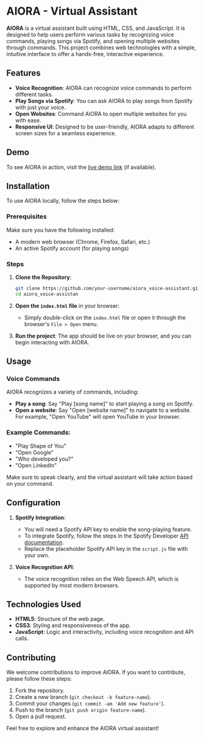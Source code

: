 # AIORA - Virtual Assistant

**AIORA** is a virtual assistant built using HTML, CSS, and JavaScript. It is designed to help users perform various tasks by recognizing voice commands, playing songs via Spotify, and opening multiple websites through commands. This project combines web technologies with a simple, intuitive interface to offer a hands-free, interactive experience.

## Features

- **Voice Recognition**: AIORA can recognize voice commands to perform different tasks.
- **Play Songs via Spotify**: You can ask AIORA to play songs from Spotify with just your voice.
- **Open Websites**: Command AIORA to open multiple websites for you with ease.
- **Responsive UI**: Designed to be user-friendly, AIORA adapts to different screen sizes for a seamless experience.

## Demo

To see AIORA in action, visit the [live demo link](#) (if available).

## Installation

To use AIORA locally, follow the steps below:

### Prerequisites

Make sure you have the following installed:
- A modern web browser (Chrome, Firefox, Safari, etc.)
- An active Spotify account (for playing songs)

### Steps

1. **Clone the Repository**:
    ```bash
    git clone https://github.com/your-username/aiora_voice-assistant.git
    cd aiora_voice-assistan
    ```

2. **Open the `index.html` file** in your browser:
    - Simply double-click on the `index.html` file or open it through the browser's `File > Open` menu.

3. **Run the project**: The app should be live on your browser, and you can begin interacting with AIORA.

## Usage

### Voice Commands

AIORA recognizes a variety of commands, including:
- **Play a song**: Say "Play [song name]" to start playing a song on Spotify.
- **Open a website**: Say "Open [website name]" to navigate to a website. For example, "Open YouTube" will open YouTube in your browser.

### Example Commands:
- "Play Shape of You"
- "Open Google"
- "Who developed you?"
- "Open LinkedIn"

Make sure to speak clearly, and the virtual assistant will take action based on your command.

## Configuration

1. **Spotify Integration**:
    - You will need a Spotify API key to enable the song-playing feature.
    - To integrate Spotify, follow the steps in the Spotify Developer [API documentation](https://developer.spotify.com/documentation/web-api/).
    - Replace the placeholder Spotify API key in the `script.js` file with your own.

2. **Voice Recognition API**:
    - The voice recognition relies on the Web Speech API, which is supported by most modern browsers.

## Technologies Used

- **HTML5**: Structure of the web page.
- **CSS3**: Styling and responsiveness of the app.
- **JavaScript**: Logic and interactivity, including voice recognition and API calls.

## Contributing

We welcome contributions to improve AIORA. If you want to contribute, please follow these steps:

1. Fork the repository.
2. Create a new branch (`git checkout -b feature-name`).
3. Commit your changes (`git commit -am 'Add new feature'`).
4. Push to the branch (`git push origin feature-name`).
5. Open a pull request.


Feel free to explore and enhance the AIORA virtual assistant!
